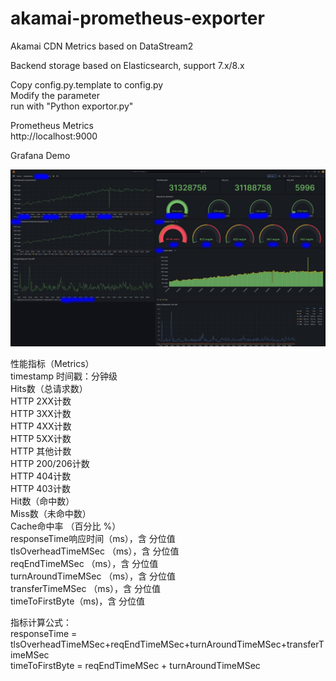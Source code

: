 # akamai-prometheus-exporter
Akamai CDN Metrics based on DataStream2

Backend storage based on Elasticsearch, support 7.x/8.x


Copy config.py.template to config.py </br>
Modify the parameter  </br>
run with  "Python exportor.py" </br>

Prometheus Metrics </br>
http://localhost:9000


Grafana Demo</br>

<img src="grafana.PNG">


性能指标（Metrics） </br>
timestamp 时间戳：分钟级 </br>
Hits数（总请求数） </br>
HTTP 2XX计数 </br>
HTTP 3XX计数 </br>
HTTP 4XX计数 </br>
HTTP 5XX计数</br>
HTTP 其他计数</br>
HTTP 200/206计数</br>
HTTP 404计数</br>
HTTP 403计数</br>
Hit数（命中数）</br>
Miss数（未命中数）</br>
Cache命中率    （百分比 %）</br>
responseTime响应时间（ms），含 分位值   </br>
tlsOverheadTimeMSec （ms），含 分位值 </br>
reqEndTimeMSec （ms），含 分位值 </br>
turnAroundTimeMSec （ms），含 分位值 </br>
transferTimeMSec （ms），含 分位值 </br>
timeToFirstByte（ms)，含 分位值    </br>


指标计算公式：</br>
responseTime = tlsOverheadTimeMSec+reqEndTimeMSec+turnAroundTimeMSec+transferTimeMSec </br>
timeToFirstByte = reqEndTimeMSec + turnAroundTimeMSec </br>